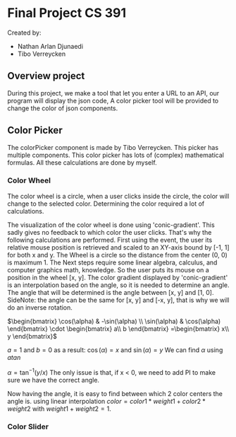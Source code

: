# Final Project CS 391

Created by:
- Nathan Arlan Djunaedi
- Tibo Verreycken

## Overview project
During this project, we make a tool that let you enter a URL to an API,
our program will display the json code, A color picker tool will be provided to change the color
of json components.

## Color Picker
The colorPicker component is made by Tibo Verreycken.
This picker has multiple components. This color picker has lots of (complex) mathematical formulas.
All these calculations are done by myself.

### Color Wheel
The color wheel is a circle, when a user clicks inside the circle, the color will change
to the selected color. Determining the color required a lot of calculations.

The visualization of the color wheel is done using 'conic-gradient'. This sadly gives no feedback 
to which color the user clicks. That's why the following calculations are performed.
First using the event, the user its relative mouse position is retrieved and scaled to an XY-axis bound
by [-1, 1] for both x and y. The Wheel is a circle so the distance from the center (0, 0) is maximum 1.
The Next steps require some linear algebra, calculus, and computer graphics math, knowledge.
So the user puts its mouse on a position in the wheel [x, y]. The color gradient displayed by 'conic-gradient' 
is an interpolation based on the angle, so it is needed to determine an angle. The angle that will be determined is the angle between
[x, y] and [1, 0]. SideNote: the angle can be the same for [x, y] and [-x, y], that is why we will do an inverse rotation.


$`\begin{bmatrix}
\cos(\alpha) & -\sin(\alpha) \\
\sin(\alpha) & \cos(\alpha)
\end{bmatrix}
\cdot
\begin{bmatrix}
a\\
b
\end{bmatrix}
=\begin{bmatrix}
x\\
y
\end{bmatrix}`$

$`
a = 1
`$ and $`
b = 0
`$
as a result:
$`
\cos(\alpha) = x
`$ and $`
\sin(\alpha) = y
`$
We can find $`\alpha`$ using $`atan`$

$`\alpha = \tan^{-1}(y/x)`$
The only issue is that, if x < 0, we need to add PI to make sure
we have the correct angle.

Now having the angle, it is easy to find between which 2 color centers the angle is.
using linear interpolation $`color = color1*weight1+color2*weight2`$ with $`weight1 + weight 2 = 1`$.

### Color Slider


